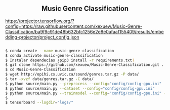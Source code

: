 <br>
<h2 align="center">Music Genre Classification </h2>

https://projector.tensorflow.org/?config=https://raw.githubusercontent.com/xexuew/Music-Genre-Classification/ba9f9c91de48b632bfc1256e2e8e0afaaf155409/results/embedding-projector/project_config.json


```bash

$ conda create --name music-genre-classification
$ conda activate music-genre-classification
$ Instalar dependecias ¿pip3 install -r requirements.txt?
$ git clone https://github.com/xexuew/Music-Genre-Classification.git .
$ cd Music-Genre-Classification
$ wget http://opihi.cs.uvic.ca/sound/genres.tar.gz -P data/
$ tar -xvzf data/genres.tar.gz -C data/
$ python source/main.py --preprocess --config="config/config-gpu.ini"
$ python source/main.py --dataset --config="config/config-gpu.ini"
$ python source/main.py --trainmodel --config="config/config-gpu.ini" --model="data/models/model_10.json" --device=0
$
$ tensorboard --logdir="logs/"
```